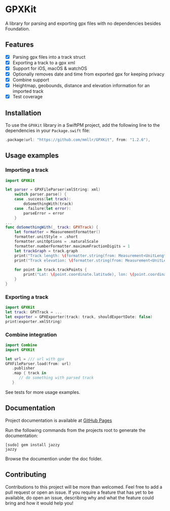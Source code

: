 # GPXKit
A library for parsing and exporting gpx files with no dependencies besides Foundation.

## Features
- [x] Parsing gpx files into a track struct
- [x] Exporting a track to a gpx xml
- [x] Support for iOS, macOS & watchOS
- [x] Optionally removes date and time from exported gpx for keeping privacy
- [x] Combine support
- [x] Heightmap, geobounds, distance and elevation information for an imported track
- [x] Test coverage

## Installation
To use the `GPXKit` library in a SwiftPM project, add the following line to the dependencies in your `Package.swift` file:

```swift
.package(url: "https://github.com/mmllr/GPXKit", from: "1.2.6"),
```

## Usage examples
### Importing a track

```swift
import GPXKit

let parser = GPXFileParser(xmlString: xml)
    switch parser.parse() {
    case .success(let track):
        doSomethingWith(track)
    case .failure(let error):
        parseError = error
    }
...
func doSomethingWith(_ track: GPXTrack) {
    let formatter = MeasurementFormatter()
    formatter.unitStyle = .short
    formatter.unitOptions = .naturalScale
    formatter.numberFormatter.maximumFractionDigits = 1
    let trackGraph = track.graph
    print("Track length: \(formatter.string(from: Measurement<UnitLength>(value: trackGraph.distance, unit: .meters)))")
    print("Track elevation: \(formatter.string(from: Measurement<UnitLength>(value: trackGraph.elevationGain, unit: .meters)))")
    
    for point in track.trackPoints {
        print("Lat: \(point.coordinate.latitude), lon: \(point.coordinate.longitude)")
    }
}
```
### Exporting a track
```swift
import GPXKit
let track: GPXTrack = ...
let exporter = GPXExporter(track: track, shouldExportDate: false)
print(exporter.xmlString)
```
### Combine integration
```swift
import Combine
import GPXKit

let url = /// url with gpx
GPXFileParser.load(from: url)
   .publisher
   .map { track in
      // do something with parsed track 
   }
```
See tests for more usage examples.

## Documentation
Project documentation is available at [GitHub Pages](https://mmllr.github.io/GPXKit/)

Run the following commands from the projects root to generate the documentation:
```
[sudo] gem install jazzy
jazzy
```
Browse the documention under the doc folder.

## Contributing
Contributions to this project will be more than welcomed. Feel free to add a pull request or open an issue.
If you require a feature that has yet to be available, do open an issue, describing why and what the feature could bring and how it would help you!
